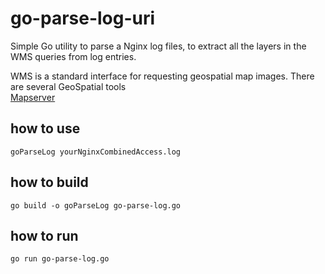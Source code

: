 # go-parse-log-uri
Simple Go utility to parse a Nginx log files, to extract all the layers in the WMS queries from log entries.

WMS is a standard interface for requesting geospatial map images.
There are several GeoSpatial tools  
[Mapserver](https://mapserver.org/ogc/wms_server.html)

## how to use

    goParseLog yourNginxCombinedAccess.log


## how to build

    go build -o goParseLog go-parse-log.go


## how to run

    go run go-parse-log.go

